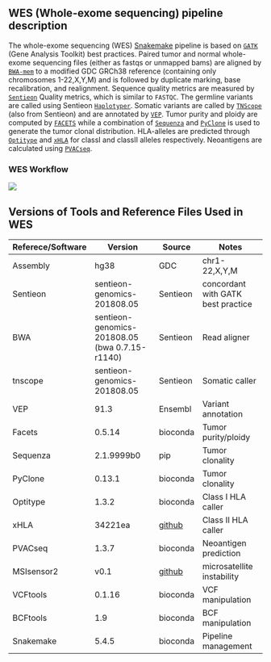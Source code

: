 ## WES (Whole-exome sequencing) pipeline description

The whole-exome sequencing (WES) [Snakemake](https://snakemake.readthedocs.io/) pipeline is based on [`GATK`](https://gatk.broadinstitute.org/hc/en-us) (Gene Analysis Toolkit) best practices. Paired tumor and normal whole-exome sequencing files (either as fastqs or unmapped bams) are aligned by [`BWA-mem`](https://github.com/lh3/bwa) to a modified GDC GRCh38 reference (containing only chromosomes 1-22,X,Y,M) and is followed by duplicate marking, base recalibration, and realignment. Sequence quality metrics are measured by [`Sentieon`](https://www.sentieon.com/products/) Quality metrics, which is similar to `FASTQC`. The  germline variants are called using Sentieon [`Haplotyper`](https://support.sentieon.com/manual/usages/general/#haplotyper-algorithm). Somatic variants are called by [`TNScope`](https://support.sentieon.com/manual/usages/general/#tnscope-algorithm) (also from Sentieon) and are annotated by [`VEP`](https://uswest.ensembl.org/info/docs/tools/vep/index.html). Tumor purity and ploidy are computed by [`FACETS`](https://github.com/mskcc/facets) while a combination of [`Sequenza`](https://cran.r-project.org/web/packages/sequenza/vignettes/sequenza.html) and [`PyClone`](https://github.com/Roth-Lab/pyclone) is used to generate the tumor clonal distribution. HLA-alleles are predicted through [`Optitype`](https://github.com/FRED-2/OptiType) and [`xHLA`](https://github.com/humanlongevity/HLA) for classI and classII alleles respectively.  Neoantigens are calculated using [`PVACseq`](https://github.com/griffithlab/pVAC-Seq).

### WES Workflow

![](https://raw.githubusercontent.com/CIMAC-CIDC/cidc-ngs-pipeline-api/master/cidc_ngs_pipeline_api/wes/imgs/wes.png)


## Versions of Tools and Reference Files Used in WES

| Referece/Software   | Version                     | Source   | Notes                                |
|------------|-----------------------------|----------|-------------------------------------|
| Assembly   | hg38 | GDC | chr1-22,X,Y,M |
| Sentieon   | sentieon-genomics-201808.05 | Sentieon | concordant with GATK best practice  |
| BWA        | sentieon-genomics-201808.05 (bwa 0.7.15-r1140) | Sentieon | Read aligner  |
| tnscope    | sentieon-genomics-201808.05 | Sentieon | Somatic caller                      |
| VEP        | 91.3                        | Ensembl  | Variant annotation                  |
| Facets     | 0.5.14                      | bioconda | Tumor purity/ploidy                 |
| Sequenza   | 2.1.9999b0                  | pip      | Tumor clonality                     |
| PyClone    | 0.13.1                      | bioconda | Tumor clonality                     |
| Optitype   | 1.3.2                       | bioconda | Class I HLA caller                  |
| xHLA       | 34221ea                     | [github](https://github.com/humanlongevity/HLA) | Class II HLA caller                 |
| PVACseq    | 1.3.7                       | bioconda | Neoantigen prediction               |
| MSIsensor2 | v0.1                        | [github](https://github.com/niu-lab/msisensor2.git)         |        microsatellite   instability |
| VCFtools   | 0.1.16                      | bioconda | VCF manipulation                    |
| BCFtools   | 1.9                         | bioconda | BCF manipulation                    |
| Snakemake  | 5.4.5                       | bioconda | Pipeline management                 |
